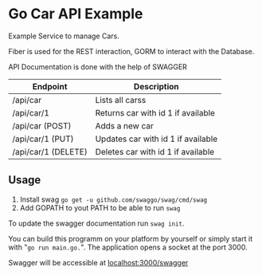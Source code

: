 # Go Car API Example

Example Service to manage Cars.

Fiber is used for the REST interaction, GORM to interact with the Database.

API Documentation is done with the help of SWAGGER

| Endpoint                     | Description                         |
|------------------------------|-------------------------------------|
| /api/car                | Lists all carss                     |
| /api/car/1               | Returns car with id 1 if available |
| /api/car   (POST)        | Adds a new car                     |
| /api/car/1 (PUT)         | Updates car with id 1 if available |
| /api/car/1 (DELETE)      | Deletes car with id 1 if available |

## Usage

1. Install swag `go get -u github.com/swaggo/swag/cmd/swag`
2. Add GOPATH to yout PATH to be able to run `swag`

To update the swagger documentation run `swag init`.

You can build this programm on your platform by yourself or simply start it with "`go run main.go.`". The application opens a socket at the port 3000.

Swagger will be accessible at [localhost:3000/swagger](localhost:3000/swagger)
